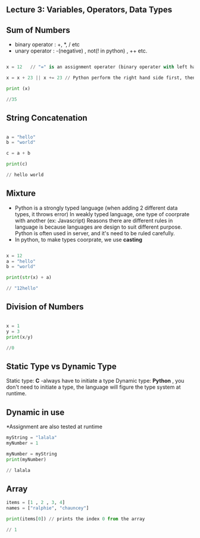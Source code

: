 Lecture 3: Variables, Operators, Data Types
----------------------------------------------

Sum of Numbers
-----------------
* binary operator : +, *, / etc
* unary operator : -(negative) , not(! in python) , ++ etc.

```python

x = 12   // "=" is an assignment operater (binary operater with left hand side and right)

x = x + 23 || x += 23 // Python perform the right hand side first, then assign it to x on the left

print (x) 

//35

```
String Concatenation
---------------------

```python

a = "hello"
b = "world"

c = a + b

print(c) 

// hello world

```



Mixture
----------
* Python is a strongly typed language (when adding 2 different data types, it throws error)
In weakly typed language, one type of coorprate with another (ex: Javascript)
Reasons there are different rules in language is because languages are design to suit different purpose. Python
is often used in server, and it's need to be ruled carefully.
* In python, to make types coorprate, we use **casting**

```python

x = 12
a = "hello"
b = "world"

print(str(x) + a)

// "12hello"

```

Division of Numbers
--------------------

```python

x = 1
y = 3
print(x/y)

//0


```

Static Type vs Dynamic Type
-------------------------------
Static type: **C** -always have to initiate a type
Dynamic type: **Python** , you don't need to initiate a type, the language will figure the type system at runtime.

Dynamic in use
----------------
*Assignment are also tested at runtime

```python
myString = "lalala"
myNumber = 1

myNumber = myString
print(myNumber)

// lalala
```

Array
-------
```python
items = [1 , 2 , 3, 4]
names = ["ralphie", "chauncey"]

print(items[0]) // prints the index 0 from the array

// 1
```




